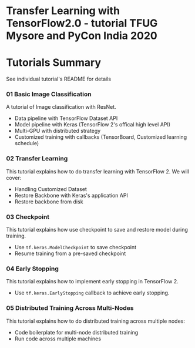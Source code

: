 # Transfer Learning with TensorFlow2.0 - tutorial TFUG Mysore and PyCon India 2020


# Tutorials Summary

See individual tutorial's README for details

### 01 Basic Image Classification

A tutorial of Image classification with ResNet. 
* Data pipeline with TensorFlow Dataset API
* Model pipeline with Keras (TensorFlow 2's offical high level API)
* Multi-GPU with distributed strategy
* Customized training with callbacks (TensorBoard, Customized learning schedule)

### 02 Transfer Learning
This tutorial explains how to do transfer learning with TensorFlow 2. We will cover:

* Handling Customized Dataset
* Restore Backbone with Keras's application API
* Restore backbone from disk

### 03 Checkpoint
This tutorial explains how use checkpoint to save and restore model during training.

* Use ```tf.keras.ModelCheckpoint``` to save checkpoint
* Resume training from a pre-saved checkpoint

### 04 Early Stopping
This tutorial explains how to implement early stopping in TensorFlow 2.

* Use ```tf.keras.EarlyStopping``` callback to achieve early stopping.

### 05 Distributed Training Across Multi-Nodes
This tutorial explains how to do distributed training across multiple nodes:

* Code boilerplate for multi-node distributed training
* Run code across multiple machines

